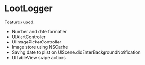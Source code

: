 # LootLogger

Features used:
- Number and date formatter
- UIAlertController
- UIImagePickerController
- Image store using NSCache
- Saving date to plist on UIScene.didEnterBackgroundNotification
- UITableView swipe actions
